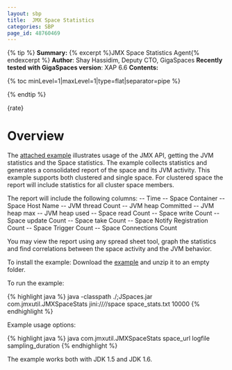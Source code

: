 ```yaml
---
layout: sbp
title:  JMX Space Statistics
categories: SBP
page_id: 48760469
---
```



{% tip %}
**Summary:** {% excerpt %}JMX Space Statistics Agent{% endexcerpt %}
**Author**: Shay Hassidim, Deputy CTO, GigaSpaces
**Recently tested with GigaSpaces version**: XAP 6.6
**Contents:**

{% toc minLevel=1|maxLevel=1|type=flat|separator=pipe %}

{% endtip %}

{rate}

# Overview

The [attached example](/attachment_files/sbp/JMXSTAT.zip) illustrates usage of the JMX API, getting the JVM statistics and the Space statistics. The example collects statistics and generates a consolidated report of the space and its JVM activity.
This example supports both clustered and single space. For clustered space the report will include statistics for all cluster space members.

The report will include the following columns:
-- Time
-- Space Container
-- Space Host Name
-- JVM thread Count
-- JVM heap Committed
-- JVM heap max
-- JVM heap used
-- Space read Count
-- Space write Count
-- Space update Count
-- Space take Count
-- Space Notify Registration Count
-- Space Trigger Count
-- Space Connections Count

You may view the report using any spread sheet tool, graph the statistics and find correlations between the space activity and the JVM behavior.

To install the example:
Download the [example](/attachment_files/sbp/JMXSTAT.zip) and unzip it to an empty folder.

To run the example:


{% highlight java %}
java -classpath ./;JSpaces.jar com.jmxutil.JMXSpaceStats jini://*/*/space space_stats.txt 10000
{% endhighlight %}


Example usage options:


{% highlight java %}
java com.jmxutil.JMXSpaceStats space_url logfile sampling_duration
{% endhighlight %}


The example works both with JDK 1.5 and JDK 1.6.


